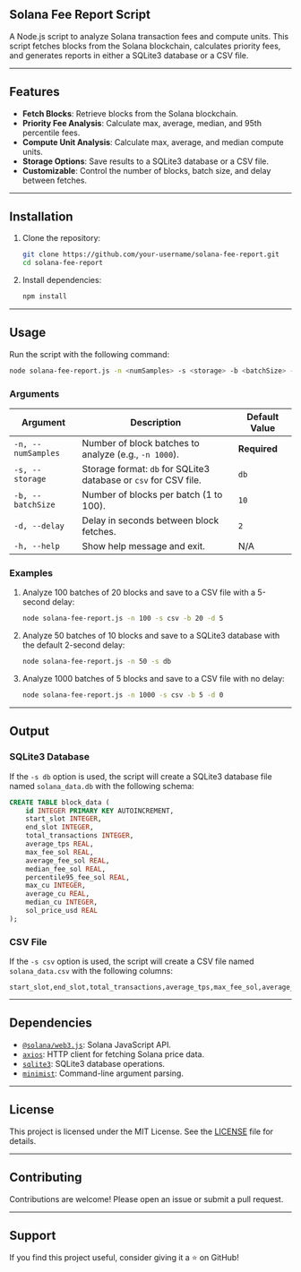 
## Solana Fee Report Script

A Node.js script to analyze Solana transaction fees and compute units. This script fetches blocks from the Solana blockchain, calculates priority fees, and generates reports in either a SQLite3 database or a CSV file.

---

## Features

- **Fetch Blocks**: Retrieve blocks from the Solana blockchain.
- **Priority Fee Analysis**: Calculate max, average, median, and 95th percentile fees.
- **Compute Unit Analysis**: Calculate max, average, and median compute units.
- **Storage Options**: Save results to a SQLite3 database or a CSV file.
- **Customizable**: Control the number of blocks, batch size, and delay between fetches.

---

## Installation

1. Clone the repository:
   ```bash
   git clone https://github.com/your-username/solana-fee-report.git
   cd solana-fee-report
   ```

2. Install dependencies:
   ```bash
   npm install
   ```

---

## Usage

Run the script with the following command:

```bash
node solana-fee-report.js -n <numSamples> -s <storage> -b <batchSize> -d <delay>
```

### Arguments

| Argument       | Description                                                                 | Default Value |
|----------------|-----------------------------------------------------------------------------|---------------|
| `-n, --numSamples` | Number of block batches to analyze (e.g., `-n 1000`).                       | **Required**  |
| `-s, --storage`    | Storage format: `db` for SQLite3 database or `csv` for CSV file.            | `db`          |
| `-b, --batchSize`  | Number of blocks per batch (1 to 100).                                      | `10`          |
| `-d, --delay`      | Delay in seconds between block fetches.                                     | `2`           |
| `-h, --help`       | Show help message and exit.                                                 | N/A           |

### Examples

1. Analyze 100 batches of 20 blocks and save to a CSV file with a 5-second delay:
   ```bash
   node solana-fee-report.js -n 100 -s csv -b 20 -d 5
   ```

2. Analyze 50 batches of 10 blocks and save to a SQLite3 database with the default 2-second delay:
   ```bash
   node solana-fee-report.js -n 50 -s db
   ```

3. Analyze 1000 batches of 5 blocks and save to a CSV file with no delay:
   ```bash
   node solana-fee-report.js -n 1000 -s csv -b 5 -d 0
   ```

---

## Output

### SQLite3 Database
If the `-s db` option is used, the script will create a SQLite3 database file named `solana_data.db` with the following schema:

```sql
CREATE TABLE block_data (
    id INTEGER PRIMARY KEY AUTOINCREMENT,
    start_slot INTEGER,
    end_slot INTEGER,
    total_transactions INTEGER,
    average_tps REAL,
    max_fee_sol REAL,
    average_fee_sol REAL,
    median_fee_sol REAL,
    percentile95_fee_sol REAL,
    max_cu INTEGER,
    average_cu REAL,
    median_cu INTEGER,
    sol_price_usd REAL
);
```

### CSV File
If the `-s csv` option is used, the script will create a CSV file named `solana_data.csv` with the following columns:

```
start_slot,end_slot,total_transactions,average_tps,max_fee_sol,average_fee_sol,median_fee_sol,percentile95_fee_sol,max_cu,average_cu,median_cu,sol_price_usd
```

---

## Dependencies

- [`@solana/web3.js`](https://www.npmjs.com/package/@solana/web3.js): Solana JavaScript API.
- [`axios`](https://www.npmjs.com/package/axios): HTTP client for fetching Solana price data.
- [`sqlite3`](https://www.npmjs.com/package/sqlite3): SQLite3 database operations.
- [`minimist`](https://www.npmjs.com/package/minimist): Command-line argument parsing.

---

## License

This project is licensed under the MIT License. See the [LICENSE](LICENSE) file for details.

---

## Contributing

Contributions are welcome! Please open an issue or submit a pull request.

---

## Support

If you find this project useful, consider giving it a ⭐️ on GitHub!



